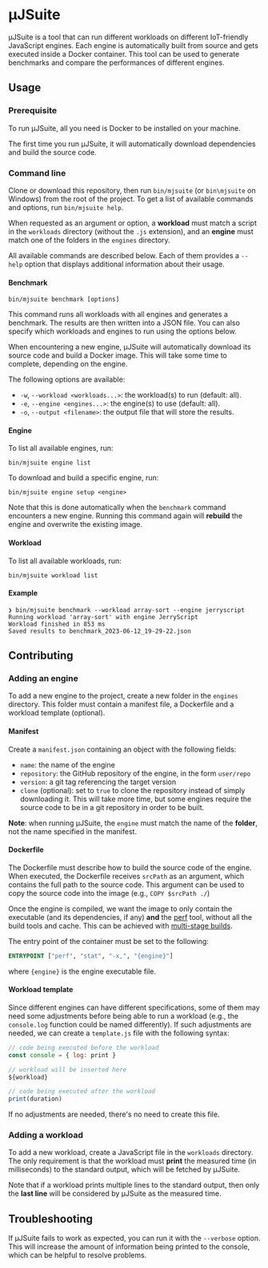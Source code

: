 # μJSuite

μJSuite is a tool that can run different workloads on different IoT-friendly JavaScript engines. Each engine is automatically built from source and gets executed inside a Docker container. This tool can be used to generate benchmarks and compare the performances of different engines.

## Usage

### Prerequisite

To run μJSuite, all you need is Docker to be installed on your machine.

The first time you run μJSuite, it will automatically download dependencies and build the source code.

### Command line

Clone or download this repository, then run `bin/mjsuite` (or `bin\mjsuite` on Windows) from the root of the project. To get a list of available commands and options, run `bin/mjsuite help`.

When requested as an argument or option, a **workload** must match a script in the `workloads` directory (without the `.js` extension), and an **engine** must match one of the folders in the `engines` directory.

All available commands are described below. Each of them provides a `--help` option that displays additional information about their usage.

#### Benchmark

```
bin/mjsuite benchmark [options]
```

This command runs all workloads with all engines and generates a benchmark. The results are then written into a JSON file. You can also specify which workloads and engines to run using the options below.

When encountering a new engine, μJSuite will automatically download its source code and build a Docker image. This will take some time to complete, depending on the engine.

The following options are available:

- `-w`, `--workload <workloads...>`: the workload(s) to run (default: all). 
- `-e`, `--engine <engines...>`: the engine(s) to use (default: all).
- `-o`, `--output <filename>`: the output file that will store the results.

#### Engine

To list all available engines, run:

```
bin/mjsuite engine list
```

To download and build a specific engine, run:

```
bin/mjsuite engine setup <engine>
```

Note that this is done automatically when the `benchmark` command encounters a new engine. Running this command again will **rebuild** the engine and overwrite the existing image.

#### Workload

To list all available workloads, run:

```
bin/mjsuite workload list
```

#### Example

```
❯ bin/mjsuite benchmark --workload array-sort --engine jerryscript
Running workload 'array-sort' with engine JerryScript
Workload finished in 853 ms
Saved results to benchmark_2023-06-12_19-29-22.json
```

## Contributing

### Adding an engine

To add a new engine to the project, create a new folder in the `engines` directory. This folder must contain a manifest file, a Dockerfile and a workload template (optional).

#### Manifest

Create a `manifest.json` containing an object with the following fields:

- `name`: the name of the engine
- `repository`: the GitHub repository of the engine, in the form `user/repo`
- `version`: a git tag referencing the target version
- `clone` (optional): set to `true` to clone the repository instead of simply downloading it. This will take more time, but some engines require the source code to be in a git repository in order to be built.

**Note**: when running μJSuite, the `engine` must match the name of the **folder**, not the name specified in the manifest.

#### Dockerfile

The Dockerfile must describe how to build the source code of the engine. When executed, the Dockerfile receives `srcPath` as an argument, which contains the full path to the source code. This argument can be used to copy the source code into the image (e.g., `COPY $srcPath ./`)

Once the engine is compiled, we want the image to only contain the executable (and its dependencies, if any) **and** the [perf](https://perf.wiki.kernel.org/) tool, without all the build tools and cache. This can be achieved with [multi-stage builds](https://docs.docker.com/build/building/multi-stage/).

The entry point of the container must be set to the following:

```Dockerfile
ENTRYPOINT ["perf", "stat", "-x,", "{engine}"]
```

where `{engine}` is the engine executable file.

#### Workload template

Since different engines can have different specifications, some of them may need some adjustments before being able to run a workload (e.g., the `console.log` function could be named differently). If such adjustments are needed, we can create a `template.js` file with the following syntax:

```js
// code being executed before the workload
const console = { log: print }

// workload will be inserted here
${workload}

// code being executed after the workload
print(duration)
```

If no adjustments are needed, there's no need to create this file.

### Adding a workload

To add a new workload, create a JavaScript file in the `workloads` directory. The only requirement is that the workload must **print** the measured time (in milliseconds) to the standard output, which will be fetched by μJSuite.

Note that if a workload prints multiple lines to the standard output, then only the **last line** will be considered by μJSuite as the measured time.

## Troubleshooting

If μJSuite fails to work as expected, you can run it with the `--verbose` option. This will increase the amount of information being printed to the console, which can be helpful to resolve problems.
